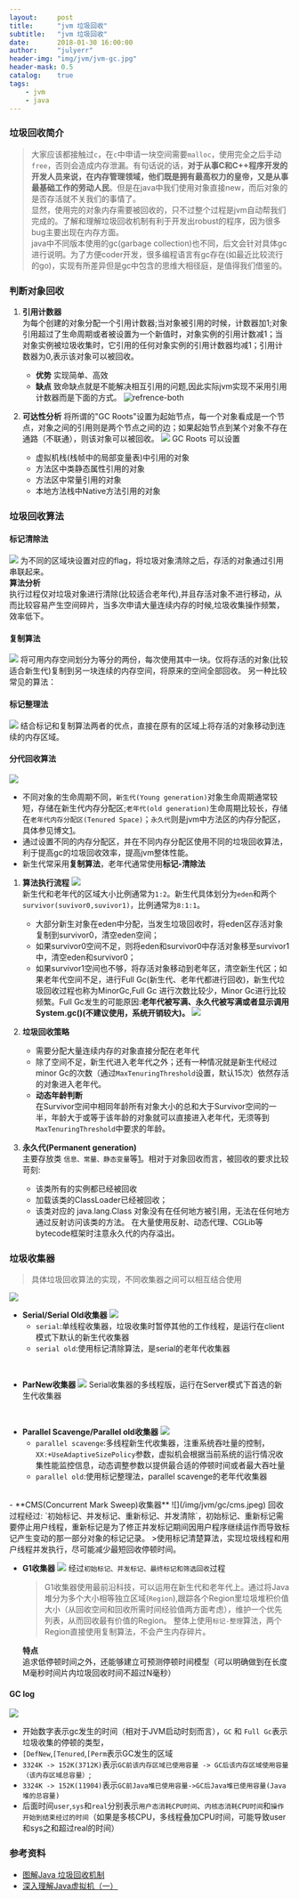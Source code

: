 ```yaml
---
layout:     post
title:      "jvm 垃圾回收"
subtitle:   "jvm 垃圾回收"
date:       2018-01-30 16:00:00
author:     "julyerr"
header-img: "img/jvm/jvm-gc.jpg"
header-mask: 0.5
catalog: 	true
tags:
    - jvm
    - java
---
```



### 垃圾回收简介
>大家应该都接触过`c`，在`c`中申请一块空间需要`malloc`，使用完全之后手动`free`，否则会造成内存泄漏。有句话说的话，**对于从事C和C++程序开发的开发人员来说，在内存管理领域，他们既是拥有最高权力的皇帝，又是从事最基础工作的劳动人民**。但是在java中我们使用对象直接new，而后对象的是否存活就不关我们的事情了。
><br>
显然，使用完的对象内存需要被回收的，只不过整个过程是jvm自动帮我们完成的。了解和理解垃圾回收机制有利于开发出robust的程序，因为很多bug主要出现在内存方面。
><br>
java中不同版本使用的gc(garbage collection)也不同，后文会针对具体gc进行说明。为了方便coder开发，很多编程语言有gc存在(如最近比较流行的go)，实现有所差异但是gc中包含的思维大相径庭，是值得我们借鉴的。

### 判断对象回收
1. **引用计数器**<br>
	为每个创建的对象分配一个引用计数器;当对象被引用的时候，计数器加1;对象引用超过了生命周期或者被设置为一个新值时，对象实例的引用计数减1；当对象实例被垃圾收集时，它引用的任何对象实例的引用计数器均减1；引用计数器为0,表示该对象可以被回收。
	- **优势**
			实现简单、高效
	- **缺点** 
			致命缺点就是不能解决相互引用的问题,因此实际jvm实现不采用引用计数器而是下面的方式。
![refrence-both](/img/jvm/gc/refrence-both.png)

2. **可达性分析**
	将所谓的"GC Roots"设置为起始节点，每一个对象看成是一个节点，对象之间的引用则是两个节点之间的边；如果起始节点到某个对象不存在通路（不联通），则该对象可以被回收。
![](/img/jvm/gc/gc-roots.png)
	GC Roots 可以设置
	- 虚拟机栈(栈帧中的局部变量表)中引用的对象
	- 方法区中类静态属性引用的对象
	- 方法区中常量引用的对象
	- 本地方法栈中Native方法引用的对象

### 垃圾回收算法
#### **标记清除法**
![](/img/jvm/gc/flag-tag.jpg)
为不同的区域块设置对应的flag，将垃圾对象清除之后，存活的对象通过引用串联起来。<br>
**算法分析**<br>
	执行过程仅对垃圾对象进行清除(比较适合老年代),并且存活对象不进行移动，从而比较容易产生空间碎片，当多次申请大量连续内存的时候,垃圾收集操作频繁，效率低下。
<br>	
#### **复制算法**
![](/img/jvm/gc/copy.jpg)
将可用内存空间划分为等分的两份，每次使用其中一块。仅将存活的对象(比较适合新生代)复制到另一块连续的内存空间，将原来的空间全部回收。
另一种比较常见的算法：
<br>
#### **标记整理法**
![](/img/jvm/gc/flag-equi.png)
结合标记和复制算法两者的优点，直接在原有的区域上将存活的对象移动到连续的内存区域。
<br>
#### **分代回收算法**

![](/img/jvm/jvm-mem-heap-old.jpeg)
- 不同对象的生命周期不同，`新生代(Young generation)`对象生命周期通常较短，存储在新生代内存分配区;`老年代(old generation)`生命周期比较长，存储在`老年代内存分配区(Tenured Space)`；`永久代`则是jvm中方法区的内存分配区，具体参见博文[1]。
- 通过设置不同的内存分配区，并在不同内存分配区使用不同的垃圾回收算法，利于提高gc的垃圾回收效率，提高jvm整体性能。
- 新生代常采用**复制算法**，老年代通常使用**标记-清除法**

1. **算法执行流程**
    ![](/img/jvm/jvm-mem.jpg)	
    新生代和老年代的区域大小比例通常为`1:2`。新生代具体划分为`eden`和两个`survivor(suvivor0,suvivor1)`，比例通常为`8:1:1`。
    - 大部分新生对象在eden中分配，当发生垃圾回收时，将eden区存活对象复制到survivor0，清空eden空间；
    - 如果survivor0空间不足，则将eden和survivor0中存活对象移至survivor1中，清空eden和survivor0；
    - 如果survivor1空间也不够，将存活对象移动到老年区，清空新生代区；如果老年代空间不足，进行Full Gc(新生代、老年代都进行回收)，新生代垃圾回收过程也称为MinorGc,Full Gc 进行次数比较少，Minor Gc进行比较频繁。Full Gc发生的可能原因:**老年代被写满、永久代被写满或者显示调用System.gc()(不建议使用，系统开销较大)。**
![](/img/jvm/gc/full-minor.png)

2. **垃圾回收策略**<br>

	- 需要分配大量连续内存的对象直接分配在老年代
	- 除了空间不足，新生代进入老年代之外；还有一种情况就是新生代经过minor Gc的次数（通过`MaxTenuringThreshold`设置，默认15次）依然存活的对象进入老年代。
	- **动态年龄判断**<br>
	在Survivor空间中相同年龄所有对象大小的总和大于Survivor空间的一半，年龄大于或等于该年龄的对象就可以直接进入老年代，无须等到`MaxTenuringThreshold`中要求的年龄。	

3. **永久代(Permanent generation)**<br>
主要存放类 `信息、常量、静态变量`等[1]。相对于对象回收而言，被回收的要求比较苛刻:

    - 该类所有的实例都已经被回收
    - 加载该类的ClassLoader已经被回收；
    - 该类对应的 java.lang.Class 对象没有在任何地方被引用，无法在任何地方通过反射访问该类的方法。
        在大量使用反射、动态代理、CGLib等bytecode框架时注意永久代的内存溢出。	


### 垃圾收集器
>具体垃圾回收算法的实现，不同收集器之间可以相互结合使用

![](/img/jvm/gc/gc.jpg)

- **Serial/Serial Old收集器**
	![](/img/jvm/gc/serial.jpeg)
	- `serial`:单线程收集器，垃圾收集时暂停其他的工作线程，是运行在client模式下默认的新生代收集器
	- `serial old`:使用标记清除算法，是serial的老年代收集器
<br>

- **ParNew收集器**
	![](/img/jvm/gc/parNew.jpeg)
	Serial收集器的多线程版，运行在Server模式下首选的新生代收集器
<br>

- **Parallel Scavenge/Parallel old收集器**
    ![](/img/jvm/gc/parallel.png)
    - `parallel scavenge`:多线程新生代收集器，注重系统吞吐量的控制，`XX:+UseAdaptiveSizePolicy`参数，虚拟机会根据当前系统的运行情况收集性能监控信息，动态调整参数以提供最合适的停顿时间或者最大吞吐量
	- `parallel old`:使用标记整理法，parallel scavenge的老年代收集器
<br>
- **CMS(Concurrent Mark Sweep)收集器**
	![](/img/jvm/gc/cms.jpeg)
	回收过程经过: `初始标记、并发标记、重新标记、并发清除`，初始标记、重新标记需要停止用户线程，重新标记是为了修正并发标记期间因用户程序继续运作而导致标记产生变动的那一部分对象的标记记录。
	>使用标记清楚算法，实现垃圾线程和用户线程并发执行，尽可能减少最短回收停顿时间。

- **G1收集器**
	![](/img/jvm/gc/g1.jpeg)
	经过`初始标记、并发标记、最终标记和筛选回收`过程
    >G1收集器使用最前沿科技，可以运用在新生代和老年代上。通过将Java堆分为多个大小相等独立区域(`Region`),跟踪各个Region里垃圾堆积价值大小（从回收空间和回收所需时间经验值两方面考虑），维护一个优先列表，从而回收最有价值的Region。
	>整体上使用`标记-整理`算法，两个Region直接使用复制算法，不会产生内存碎片。
    
    **特点**<br>
        追求低停顿时间之外，还能够建立可预测停顿时间模型（可以明确做到在长度M毫秒时间片内垃圾回收时间不超过N毫秒）

#### **GC log**
![](/img/jvm/gc/gc-log.jpeg)		

- 开始数字表示gc发生的时间（相对于JVM启动时刻而言），`GC` 和 `Full Gc`表示垃圾收集的停顿的类型，
- `[DefNew`,`[Tenured`,`[Perm`表示GC发生的区域
- `3324K -> 152K(3712K)`表示`GC前该内存区域已使用容量 -> GC后该内存区域使用容量（该内存区域总容量）`;
- `3324K -> 152K(11904)`表示`GC前Java堆已使用容量->GC后Java堆已使用容量(Java堆的总容量)`
- 后面时间`user`,`sys`和`real`分别表示`用户态消耗CPU时间`、`内核态消耗CPU时间`和`操作开始到结束经过的时间`（如果是多核CPU，多线程叠加CPU时间，可能导致user和sys之和超过real的时间）




	

		

### 参考资料

[1]:http://julyerr.club/2018/01/27/jvm-mem-manage/#方法区
- [图解Java 垃圾回收机制](http://blog.csdn.net/justloveyou_/article/details/71216049)
- [深入理解Java虚拟机（一）](https://www.jianshu.com/p/62f9db4d1df3)